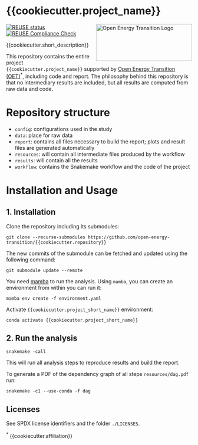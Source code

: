 <!--
SPDX-FileCopyrightText:  Open Energy Transition gGmbH

SPDX-License-Identifier: AGPL-3.0-or-later
-->

# {{cookiecutter.project_name}}

<img src="https://raw.githubusercontent.com/open-energy-transition/oet-website/main/assets/img/oet-logo-red-n-subtitle.png" alt="Open Energy Transition Logo" width="260" height="100" align="right">

[![REUSE status](https://api.reuse.software/badge/github.com/{{cookiecutter.repository}})](https://api.reuse.software/info/github.com/{{cookiecutter.repository}})
[![REUSE Compliance Check](https://github.com/{{cookiecutter.repository}}/actions/workflows/reuse-compliance.yml/badge.svg?event=schedule)](https://github.com/{{cookiecutter.repository}}/actions/workflows/reuse-compliance.yml)


{{cookiecutter.short_description}}

This repository contains the entire project `{{cookiecutter.project_name}}` supported by [Open Energy Transition (OET)](https://openenergytransition.org/)<sup>*</sup>, including code and report. The philosophy behind this repository is that no intermediary results are included, but all results are computed from raw data and code.

# Repository structure

* `config`: configurations used in the study
* `data`: place for raw data
* `report`: contains all files necessary to build the report; plots and result files are generated automatically
* `resources`: will contain all intermediate files produced by the workflow
* `results`: will contain all the results
* `workflow`: contains the Snakemake workflow and the code of the project

# Installation and Usage

## 1. Installation

<!-- TO DO Update project URL -->
Clone the repository including its submodules:

    git clone --recurse-submodules https://github.com/open-energy-transition/{{cookiecutter.repository}}

The new commits of the submodule can be fetched and updated using the following command:

    git submodule update --remote

You need [mamba](https://mamba.readthedocs.io/en/latest/) to run the analysis. Using `mamba`, you can create an environment from within you can run it:

    mamba env create -f environment.yaml

Activate `{{cookiecutter.project_short_name}}` environment:

    conda activate {{cookiecutter.project_short_name}}

## 2. Run the analysis

    snakemake -call

This will run all analysis steps to reproduce results and build the report.

To generate a PDF of the dependency graph of all steps `resources/dag.pdf` run:

    snakemake -c1 --use-conda -f dag

## Licenses

See SPDX license identifiers and the folder `./LICENSES`.

<sup>*</sup> {{cookiecutter.affiliation}}
